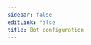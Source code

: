 ```yaml
---
sidebar: false
editLink: false
title: Bot configuration
---
```

<template>
  <div id="setting">
    <h1>Pixiv bot configuration</h1>
    <blockquote>Make sure you have agreed to the bot's privacy policy before editing bot's configuration</blockquote>
    <div>
      <h2>Reply / inline message format settings</h2>
      <blockquote>
        This is where you can customize the format of the bot's return messages
        <br>
        Make sure that your reply format is not too long, as the bot won't be able to send too many content.
      </blockquote>
      <div id="officialtemplate">
        <p style="text-align: center;">Default templates (click to apply)</p>
        <div class="cards">
          <div class="card container" @click="current_template = '%NSFW|#NSFW %[%title%](%url%)% %p%\n%tags%'">
            <p>#NSFW <a href="">XX:Me</a> 1/4<br>
              #DARLINGintheFRANXX #ゼロツー #ココロ #ミク #イクノ #xx:me #トリカ
            </p>
          </div>
          <div class="card container"
            @click="current_template = '%NSFW|#NSFW %[%title%](%url%)% / id=|id% / [%author_name%](%author_url%) %p%\n%tags%'">
            <p>#NSFW <a href="">XX:Me</a> / id=67953985 / <a href="">rumikuu</a> 2/4<br>
              #DARLINGintheFRANXX #ゼロツー #ココロ #ミク #イクノ #xx:me #トリカ
            </p>
          </div>
          <div class="card container"
            @click="current_template = '%NSFW|#NSFW %[%title%](%url%)% / [%author_name%](%author_url%) %p%\n%tags%'">
            <p>#NSFW <a href="">XX:Me</a> / <a href="">rumikuu</a> 3/4<br>
              #DARLINGintheFRANXX #ゼロツー #ココロ #ミク #イクノ #xx:me #トリカ
            </p>
          </div>
        </div>
        <h3 style="text-align: center;">Current</h3>
        <div id="customtemplate">
          <div class="card" style="margin: auto;">
            <div style="text-align: center;">
              <img src="./img/67953985_p0.jpg" style="width:100%">
            </div>
            <span class="container" v-html="format(current_template)"></span>
          </div>
          <div class="textareacard">
            <textarea v-model="current_template"></textarea>
          </div>
          <p>
            Telegram's Markdown supports only the following:
            <br>
            ** __ []() ```
            <br>
            You need to be aware of these limitations before customizing.
            <br> Need to show links?
            <br>
            <code>[title](link)</code> Just follow the Markdown format.
            <br>
            <br>
            Here we use %% as the variable, where you can add the text you want before and after the variable using | to
            add it.
            <br>
            example: <code>%link:|url|?233%</code> -> link: https://www.pixiv.net/artworks/123?233
            <br>
            if you like |, just add | in front of it to escape it
            <br>
            <code>%link:\||url|\|?233%</code> -> link:| https://www.pixiv.net/artworks/123|?233
            <br>
            The variables that are currently available are :
            <br>
            <code>%title%</code> illust's title
            <br>
            <code>%id%</code> illust's id
            <br>
            <code>%url%</code> illust's link https://www.pixiv.net/artworks/:id
            <br>
            <code>%tags%</code> illust's tags
            <br>
            <code>%NSFW%</code> No safe fork work!
            <br>
            <code>%author_id%</code> author's id
            <br>
            <code>%author_url%</code> author's link
            <br>
            <code>%author_name%</code> author's name
            <br>
            <code>%p%</code> Show current page when muilt page current/totalpage example: 1/2
          </p>
        </div>
      </div>
    </div>
    <div id="save">
      <a target="_tshare" :href="'tg://msg_url?url=' + encodeURIComponent(raw_config)">save changes</a>
      <p>In order to anonymize, saving the changes requires you to copy the command to bot, if the button above does not
        jump to telegram and send a message to Pixiv_bot please manually copy the following text to bot.</p>
      <div class="card textareacard">
        <textarea v-model="raw_config" readonly style="resize: none;"></textarea>
      </div>
    </div>
  </div>
</template>

<script>
  let MarkdownIt = require('markdown-it')
  let md = new MarkdownIt()
  export default {
    data: () => ({
      current_template: '%NSFW|#NSFW %[%title%](%url%)% %p%\n%tags%',
      raw_config: ''
    }),
    methods: {
      format(template = false) {
        return md.render(format({ "original_urls": [1, 2, 3, 4], "id": "67953985", "title": "XX:Me", "author_name": "rumikuu", "author_id": "3654183", "inline": [], "tags": ["DARLINGintheFRANXX", "ゼロツー", "ココロ", "ミク", "イクノ", "xx:me", "トリカゴ"], "nsfw": true }, {
          remove_caption: false,
          telegraph: false,
          tags: true,
          c_show_id: true,
          setting: {
            format: {
              message: template,
              inline: template
            }
          }
        }, 'message', 3).replaceAll('\n', '  \n'))
      },
      save() {
        sessionStorage.s = encodeUnicode(JSON.stringify({
          format: {
            message: this.current_template,
            inline: this.current_template,
          }
        }))
        this.raw_config = sessionStorage.s
      }
    },
    watch: {
      current_template: function () {
        this.save()
      }
    },
    mounted() {
      let hash = location.hash.substr(1)
      if (sessionStorage.s) {
        hash = sessionStorage.s
      }else if (!hash || hash.length < 10) {
        this.save()
        return
      } 
      location.hash = '#'
      try {
        console.log(hash)
        let setting = {}
        if (setting = JSON.parse(decodeUnicode(hash))) {
          this.current_template = setting.format.message
          this.save()
        }
      } catch (error) {
      }
    }
  }

  function format(td, flag, mode = 'message', p) {
    console.log(JSON.stringify(td))
    let template = flag.setting.format[mode]
    if (td.original_urls && td.original_urls.length > 1 && p !== -1)
      template = template.replaceAll('%p%', `${(p + 1)}/${td.original_urls.length}`)
    else
      template = template.replaceAll('%p%', '')
    let tags = '#' + td.tags.join(' #')
    tags = tags.substr(0, tags.length - 1)
    let splited_tamplate = template.replaceAll('\\%', '\uff69').split('%')  // 迫真转义 这个符号不会有人打出来把！！！
    let replace_list = [
      ['tags', flag.tags ? tags : false],
      ['id', flag.c_show_id ? td.id : false],
      ['url', `https://pixiv.net/artworks/${td.id}`],
      ['author_url', `https://www.pixiv.net/users/${td.author_id}`],
      ['author_name', td.author_name],
      ['title', td.title],
      ['NSFW', td.nsfw]
    ]
    splited_tamplate.map((r, id) => {
      replace_list.forEach(x => {
        if (x && r.includes(x[0])) {
          splited_tamplate[id] = Treplace(r, ...x)
        }
      })
    })
    template = splited_tamplate.join('').replaceAll('\uff69', '%')
    let temp = template.match(/\[.*?\]/)
    if (temp)
      temp.map(r => {
        template = template.replace(r, re_escape_strings(r))
      })
    return template
  }

  /**
   * Markdown 转义
   * @param {String} t 
   */
  function escape_strings(t) {
    '[]()*_`~'.split('').forEach(x => {
      t = t.toString().replaceAll(x, `\\${x}`)
    })
    return t
  }
  /**
   * ta 又转义回来了
   * @param {} t 
   */
  function re_escape_strings(t) {
    '()*_`~'.split('').forEach(x => {
      t = t.toString().replaceAll('\\' + x, x)
    })
    return t
  }
  function Treplace(r, name, value) {
    if (!r.includes(name))
      return r
    if (!value)
      return ''
    if (typeof value == 'boolean')
      value = ''
    return r.replaceAll('\\|', '\uffb4').split('|').map(l => {
      if (l == name) {
        if (name == 'tags')
          return value
        return escape_strings(value)
      }
      return l
    }).join('').replaceAll('\uffb4', '|')
  }
  function decodeUnicode(str) {
    return decodeURIComponent(atob(str).split('').map(function (c) {
      return '%' + ('00' + c.charCodeAt(0).toString(16)).slice(-2);
    }).join(''))
  }
  function encodeUnicode(str) {
    return btoa(encodeURIComponent(str).replace(/%([0-9A-F]{2})/g,
      function toSolidBytes(match, p1) {
        return String.fromCharCode('0x' + p1);
      }));
  }
</script>

<style>
  .card {
    flex-grow: 1;
    flex-basis: 30%;
    max-width: 30%;
    box-shadow: 0 4px 8px 0 rgba(0, 0, 0, 0.2);
    transition: 0.3s;
    padding-top: 5px;
    cursor: pointer;
  }

  .cards {
    display: flex;
    flex-wrap: wrap;
    align-items: flex-start;
    align-content: stretch;
    justify-content: space-between;
  }

  .card:hover,
  #save a:hover {
    box-shadow: 0 8px 16px 0 rgba(0, 0, 0, 0.2);
  }

  #officialtemplate .card {
    min-height: 125px;
  }


  #customtemplate>.card {
    cursor: unset;
  }

  .textareacard {
    margin: auto;
    max-width: 550px;
  }

  .textareacard>textarea {
    width: 100%;
    min-height: 66px;
    max-width: 550px;
  }

  .container p,
  .container a {
    font-size: 13px;
    margin-top: 0;
    padding-left: 3px;
    padding-right: 3px;
  }

  #save {
    text-align: center;
  }

  #save>a {
    display: inline-block;
    font-size: 1.2rem;
    color: #fff;
    background-color: #ff69b4;
    padding: .8rem 1.6rem;
    border-radius: 4px;
    box-sizing: border-box;
    border-bottom: 1px solid #ff69b4;
    text-decoration: none;
    cursor: pointer;
    margin-top: 40px;
    transition: 0.3s;
  }

  @media (max-width: 719px) {
    .cards {
      flex-direction: column
    }

    .card {
      max-width: 100%;
      margin-top: 20px;
    }

    .container {
      margin: auto;
      margin-top: 10px !important;
      min-height: 0px !important;
    }

    .textareacard>textarea {
      max-width: calc(100% - 5px);
    }
  }

  @media (max-width: 419px) {
    .card {
      padding-left: 0.5rem;
      padding-right: 0.5rem
    }
  }
</style>
